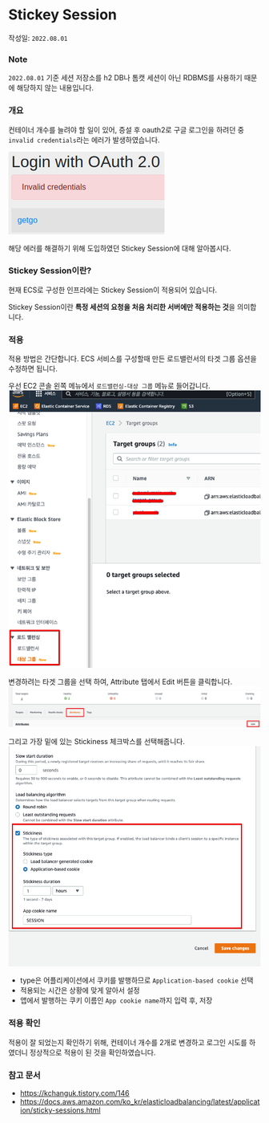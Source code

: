 # Stickey Session

작성일: `2022.08.01`

### Note

`2022.08.01` 기준 세션 저장소를 h2 DB나 톰캣 세션이 아닌 RDBMS를 사용하기 때문에 해당하지 않는 내용입니다.

### 개요

컨테이너 개수를 늘려야 할 일이 있어, 증설 후 oauth2로 구글 로그인을 하려던 중 `invalid credentials`라는 에러가 발생하였습니다.

![oauth2 google login invalid credentials](./images/oauth2-google-login-invalid-credentials.png)

해당 에러를 해결하기 위해 도입하였던 Stickey Session에 대해 알아봅시다.

### Stickey Session이란?

현재 ECS로 구성한 인프라에는 Stickey Session이 적용되어 있습니다.

Stickey Session이란 **특정 세션의 요청을 처음 처리한 서버에만 적용하는 것**을 의미합니다.

### 적용

적용 방법은 간단합니다. ECS 서비스를 구성할때 만든 로드밸런서의 타겟 그룹 옵션을 수정하면 됩니다.

우선 EC2 콘솔 왼쪽 메뉴에서 `로드밸런싱-대상 그룹` 메뉴로 들어갑니다.
![EC2 console load balancing target group menu](images/ec2-console-load-balancing-target-group-menu.png)

변경하려는 타겟 그룹을 선택 하여, Attribute 탭에서 Edit 버튼을 클릭합니다.
![target group attributes edit](images/target-group-attributes-edit.png)

그리고 가장 밑에 있는 Stickiness 체크박스를 선택해줍니다.
![stickiness](images/stickiness.png)

- type은 어플리케이션에서 쿠키를 발행하므로 `Application-based cookie` 선택
- 적용되는 시간은 상황에 맞게 알아서 설정
- 앱에서 발행하는 쿠키 이름인 `App cookie name`까지 입력 후, 저장

### 적용 확인

적용이 잘 되었는지 확인하기 위해, 컨테이너 개수를 2개로 변경하고 로그인 시도를 하였더니 정상적으로 적용이 된 것을 확인하였습니다.

### 참고 문서

- https://kchanguk.tistory.com/146
- https://docs.aws.amazon.com/ko_kr/elasticloadbalancing/latest/application/sticky-sessions.html
